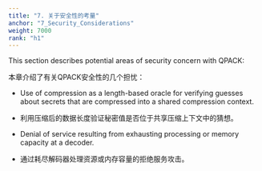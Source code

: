 ```yaml
---
title: "7. 关于安全性的考量"
anchor: "7_Security_Considerations"
weight: 7000
rank: "h1"
---
```


This section describes potential areas of security concern with QPACK:

本章介绍了有关QPACK安全性的几个担忧：

* Use of compression as a length-based oracle for verifying guesses about secrets that are compressed into a shared compression context.

* 利用压缩后的数据长度验证秘密值是否位于共享压缩上下文中的猜想。

* Denial of service resulting from exhausting processing or memory capacity at a decoder.

* 通过耗尽解码器处理资源或内存容量的拒绝服务攻击。
